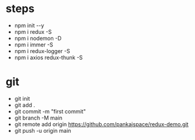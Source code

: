 # steps
- npm init --y
- npm i redux -S
- npm i nodemon -D
- npm i immer -S
- npm i redux-logger -S
- npm i axios redux-thunk -S

# git
- git init
- git add .
- git commit -m "first commit"
- git branch -M main
- git remote add origin https://github.com/pankajspace/redux-demo.git
- git push -u origin main

